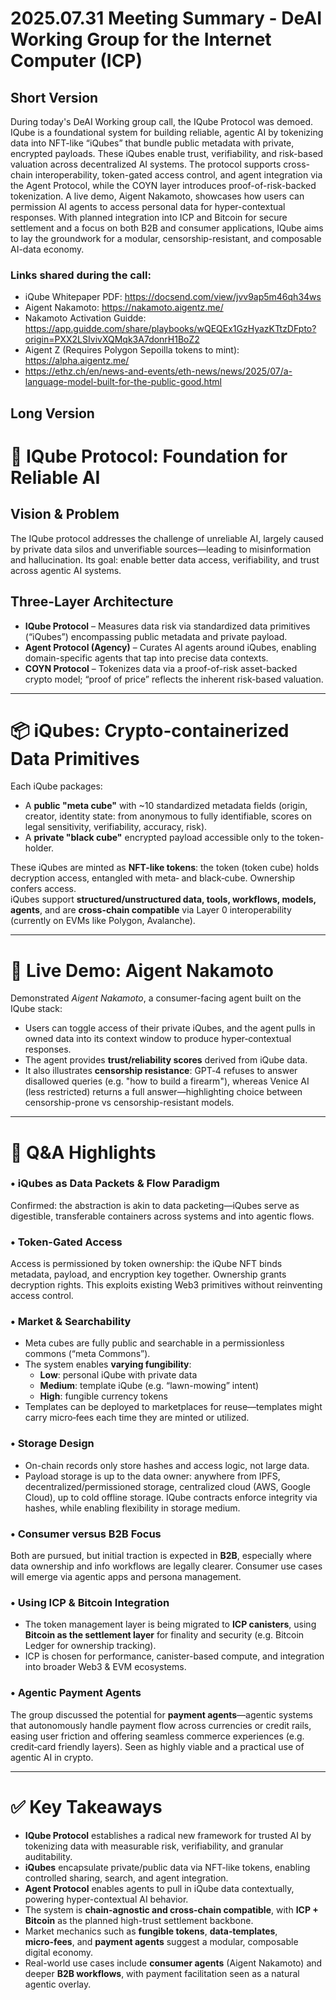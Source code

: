 # 2025.07.31 Meeting Summary - DeAI Working Group for the Internet Computer (ICP)

## Short Version
During today's DeAI Working group call, the IQube Protocol was demoed. IQube is a foundational system for building reliable, agentic AI by tokenizing data into NFT-like “iQubes” that bundle public metadata with private, encrypted payloads. These iQubes enable trust, verifiability, and risk-based valuation across decentralized AI systems. The protocol supports cross-chain interoperability, token-gated access control, and agent integration via the Agent Protocol, while the COYN layer introduces proof-of-risk-backed tokenization. A live demo, Aigent Nakamoto, showcases how users can permission AI agents to access personal data for hyper-contextual responses. With planned integration into ICP and Bitcoin for secure settlement and a focus on both B2B and consumer applications, IQube aims to lay the groundwork for a modular, censorship-resistant, and composable AI-data economy.

### Links shared during the call:
* iQube Whitepaper PDF: https://docsend.com/view/jvv9ap5m46qh34ws 
* Aigent Nakamoto: https://nakamoto.aigentz.me/
* Nakamoto Activation Guidde: https://app.guidde.com/share/playbooks/wQEQEx1GzHyazKTtzDFpto?origin=PXX2LSIvivXQMqk3A7donrH1BoZ2
* Aigent Z (Requires Polygon Sepoilla tokens to mint): https://alpha.aigentz.me/
* https://ethz.ch/en/news-and-events/eth-news/news/2025/07/a-language-model-built-for-the-public-good.html

## Long Version
# 🧠 IQube Protocol: Foundation for Reliable AI

## Vision & Problem
The IQube protocol addresses the challenge of unreliable AI, largely caused by private data silos and unverifiable sources—leading to misinformation and hallucination. Its goal: enable better data access, verifiability, and trust across agentic AI systems.

## Three-Layer Architecture
- **IQube Protocol** – Measures data risk via standardized data primitives (“iQubes”) encompassing public metadata and private payload.  
- **Agent Protocol (Agency)** – Curates AI agents around iQubes, enabling domain-specific agents that tap into precise data contexts.  
- **COYN Protocol** – Tokenizes data via a proof-of-risk asset-backed crypto model; “proof of price” reflects the inherent risk-based valuation.  

---

# 📦 iQubes: Crypto‑containerized Data Primitives

Each iQube packages:
- A **public "meta cube"** with ~10 standardized metadata fields (origin, creator, identity state: from anonymous to fully identifiable, scores on legal sensitivity, verifiability, accuracy, risk).  
- A **private "black cube"** encrypted payload accessible only to the token-holder.  

These iQubes are minted as **NFT-like tokens**: the token (token cube) holds decryption access, entangled with meta‑ and black‑cube. Ownership confers access.  
iQubes support **structured/unstructured data, tools, workflows, models, agents**, and are **cross-chain compatible** via Layer 0 interoperability (currently on EVMs like Polygon, Avalanche).

---

# 🧪 Live Demo: Aigent Nakamoto

Demonstrated *Aigent Nakamoto*, a consumer-facing agent built on the IQube stack:
- Users can toggle access of their private iQubes, and the agent pulls in owned data into its context window to produce hyper‑contextual responses.  
- The agent provides **trust/reliability scores** derived from iQube data.  
- It also illustrates **censorship resistance**: GPT‑4 refuses to answer disallowed queries (e.g. "how to build a firearm"), whereas Venice AI (less restricted) returns a full answer—highlighting choice between censorship-prone vs censorship-resistant models.

---

# 💬 Q&A Highlights

### • iQubes as Data Packets & Flow Paradigm
Confirmed: the abstraction is akin to data packeting—iQubes serve as digestible, transferable containers across systems and into agentic flows.

### • Token-Gated Access
Access is permissioned by token ownership: the iQube NFT binds metadata, payload, and encryption key together. Ownership grants decryption rights. This exploits existing Web3 primitives without reinventing access control.

### • Market & Searchability
- Meta cubes are fully public and searchable in a permissionless commons (“meta Commons”).  
- The system enables **varying fungibility**:
  - **Low**: personal iQube with private data  
  - **Medium**: template iQube (e.g. “lawn-mowing” intent)  
  - **High**: fungible currency tokens  
- Templates can be deployed to marketplaces for reuse—templates might carry micro‑fees each time they are minted or utilized.

### • Storage Design
- On-chain records only store hashes and access logic, not large data.  
- Payload storage is up to the data owner: anywhere from IPFS, decentralized/permissioned storage, centralized cloud (AWS, Google Cloud), up to cold offline storage. IQube contracts enforce integrity via hashes, while enabling flexibility in storage medium.

### • Consumer versus B2B Focus
Both are pursued, but initial traction is expected in **B2B**, especially where data ownership and info workflows are legally clearer. Consumer use cases will emerge via agentic apps and persona management.

### • Using ICP & Bitcoin Integration
- The token management layer is being migrated to **ICP canisters**, using **Bitcoin as the settlement layer** for finality and security (e.g. Bitcoin Ledger for ownership tracking).  
- ICP is chosen for performance, canister-based compute, and integration into broader Web3 & EVM ecosystems.

### • Agentic Payment Agents
The group discussed the potential for **payment agents**—agentic systems that autonomously handle payment flow across currencies or credit rails, easing user friction and offering seamless commerce experiences (e.g. credit‑card friendly layers). Seen as highly viable and a practical use of agentic AI in crypto.

---

# ✅ Key Takeaways

- **IQube Protocol** establishes a radical new framework for trusted AI by tokenizing data with measurable risk, verifiability, and granular auditability.  
- **iQubes** encapsulate private/public data via NFT-like tokens, enabling controlled sharing, search, and agent integration.  
- **Agent Protocol** enables agents to pull in iQube data contextually, powering hyper-contextual AI behavior.  
- The system is **chain-agnostic and cross-chain compatible**, with **ICP + Bitcoin** as the planned high-trust settlement backbone.  
- Market mechanics such as **fungible tokens**, **data‑templates**, **micro‑fees**, and **payment agents** suggest a modular, composable digital economy.  
- Real-world use cases include **consumer agents** (Aigent Nakamoto) and deeper **B2B workflows**, with payment facilitation seen as a natural agentic overlay.